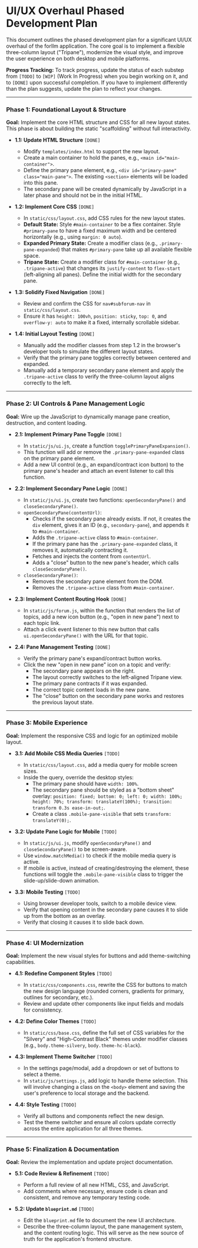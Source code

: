 # UI/UX Overhaul Phased Development Plan

This document outlines the phased development plan for a significant UI/UX overhaul of the forllm application. The core goal is to implement a flexible three-column layout ("Tripane"), modernize the visual style, and improve the user experience on both desktop and mobile platforms.

**Progress Tracking:**
To track progress, update the status of each substep from `[TODO]` to `[WIP]` (Work In Progress) when you begin working on it, and to `[DONE]` upon successful completion. If you have to implement differently than the plan suggests, update the plan to reflect your changes. 

---

### Phase 1: Foundational Layout & Structure

**Goal:** Implement the core HTML structure and CSS for all new layout states. This phase is about building the static "scaffolding" without full interactivity.

- **1.1: Update HTML Structure** `[DONE]`
  - Modify `templates/index.html` to support the new layout.
  - Create a main container to hold the panes, e.g., `<main id="main-container">`.
  - Define the primary pane element, e.g., `<div id="primary-pane" class="main-pane">`. The existing `<section>` elements will be loaded into this pane.
  - The secondary pane will be created dynamically by JavaScript in a later phase and should not be in the initial HTML.

- **1.2: Implement Core CSS** `[DONE]`
  - In `static/css/layout.css`, add CSS rules for the new layout states.
  - **Default State:** Style `#main-container` to be a flex container. Style `#primary-pane` to have a fixed maximum width and be centered horizontally (e.g., using `margin: 0 auto`).
  - **Expanded Primary State:** Create a modifier class (e.g., `.primary-pane-expanded`) that makes `#primary-pane` take up all available flexible space.
  - **Tripane State:** Create a modifier class for `#main-container` (e.g., `.tripane-active`) that changes its `justify-content` to `flex-start` (left-aligning all panes). Define the initial width for the secondary pane.

- **1.3: Solidify Fixed Navigation** `[DONE]`
  - Review and confirm the CSS for `nav#subforum-nav` in `static/css/layout.css`.
  - Ensure it has `height: 100vh`, `position: sticky`, `top: 0`, and `overflow-y: auto` to make it a fixed, internally scrollable sidebar.

- **1.4: Initial Layout Testing** `[DONE]`
  - Manually add the modifier classes from step 1.2 in the browser's developer tools to simulate the different layout states.
  - Verify that the primary pane toggles correctly between centered and expanded.
  - Manually add a temporary secondary pane element and apply the `.tripane-active` class to verify the three-column layout aligns correctly to the left.

---

### Phase 2: UI Controls & Pane Management Logic

**Goal:** Wire up the JavaScript to dynamically manage pane creation, destruction, and content loading.

- **2.1: Implement Primary Pane Toggle** `[DONE]`
  - In `static/js/ui.js`, create a function `togglePrimaryPaneExpansion()`.
  - This function will add or remove the `.primary-pane-expanded` class on the primary pane element.
  - Add a new UI control (e.g., an expand/contract icon button) to the primary pane's header and attach an event listener to call this function.

- **2.2: Implement Secondary Pane Logic** `[DONE]`
  - In `static/js/ui.js`, create two functions: `openSecondaryPane()` and `closeSecondaryPane()`.
  - `openSecondaryPane(contentUrl)`:
    - Checks if the secondary pane already exists. If not, it creates the `div` element, gives it an ID (e.g., `secondary-pane`), and appends it to `#main-container`.
    - Adds the `.tripane-active` class to `#main-container`.
    - If the primary pane has the `.primary-pane-expanded` class, it removes it, automatically contracting it.
    - Fetches and injects the content from `contentUrl`.
    - Adds a "close" button to the new pane's header, which calls `closeSecondaryPane()`.
  - `closeSecondaryPane()`:
    - Removes the secondary pane element from the DOM.
    - Removes the `.tripane-active` class from `#main-container`.

- **2.3: Implement Content Routing Hook** `[DONE]`
  - In `static/js/forum.js`, within the function that renders the list of topics, add a new icon button (e.g., "open in new pane") next to each topic link.
  - Attach a click event listener to this new button that calls `ui.openSecondaryPane()` with the URL for that topic.

- **2.4: Pane Management Testing** `[DONE]`
  - Verify the primary pane's expand/contract button works.
  - Click the new "open in new pane" icon on a topic and verify:
    - The secondary pane appears on the right.
    - The layout correctly switches to the left-aligned Tripane view.
    - The primary pane contracts if it was expanded.
    - The correct topic content loads in the new pane.
    - The "close" button on the secondary pane works and restores the previous layout state.

---

### Phase 3: Mobile Experience

**Goal:** Implement the responsive CSS and logic for an optimized mobile layout.

- **3.1: Add Mobile CSS Media Queries** `[TODO]`
  - In `static/css/layout.css`, add a media query for mobile screen sizes.
  - Inside the query, override the desktop styles:
    - The primary pane should have `width: 100%`.
    - The secondary pane should be styled as a "bottom sheet" overlay: `position: fixed; bottom: 0; left: 0; width: 100%; height: 70%; transform: translateY(100%); transition: transform 0.3s ease-in-out;`.
    - Create a class `.mobile-pane-visible` that sets `transform: translateY(0);`.

- **3.2: Update Pane Logic for Mobile** `[TODO]`
  - In `static/js/ui.js`, modify `openSecondaryPane()` and `closeSecondaryPane()` to be screen-aware.
  - Use `window.matchMedia()` to check if the mobile media query is active.
  - If mobile is active, instead of creating/destroying the element, these functions will toggle the `.mobile-pane-visible` class to trigger the slide-up/slide-down animation.

- **3.3: Mobile Testing** `[TODO]`
  - Using browser developer tools, switch to a mobile device view.
  - Verify that opening content in the secondary pane causes it to slide up from the bottom as an overlay.
  - Verify that closing it causes it to slide back down.

---

### Phase 4: UI Modernization

**Goal:** Implement the new visual styles for buttons and add theme-switching capabilities.

- **4.1: Redefine Component Styles** `[TODO]`
  - In `static/css/components.css`, rewrite the CSS for buttons to match the new design language (rounded corners, gradients for primary, outlines for secondary, etc.).
  - Review and update other components like input fields and modals for consistency.

- **4.2: Define Color Themes** `[TODO]`
  - In `static/css/base.css`, define the full set of CSS variables for the "Silvery" and "High-Contrast Black" themes under modifier classes (e.g., `body.theme-silvery`, `body.theme-hc-black`).

- **4.3: Implement Theme Switcher** `[TODO]`
  - In the settings page/modal, add a dropdown or set of buttons to select a theme.
  - In `static/js/settings.js`, add logic to handle theme selection. This will involve changing a class on the `<body>` element and saving the user's preference to local storage and the backend.

- **4.4: Style Testing** `[TODO]`
  - Verify all buttons and components reflect the new design.
  - Test the theme switcher and ensure all colors update correctly across the entire application for all three themes.

---

### Phase 5: Finalization & Documentation

**Goal:** Review the implementation and update project documentation.

- **5.1: Code Review & Refinement** `[TODO]`
  - Perform a full review of all new HTML, CSS, and JavaScript.
  - Add comments where necessary, ensure code is clean and consistent, and remove any temporary testing code.

- **5.2: Update `blueprint.md`** `[TODO]`
  - Edit the `blueprint.md` file to document the new UI architecture.
  - Describe the three-column layout, the pane management system, and the content routing logic. This will serve as the new source of truth for the application's frontend structure.